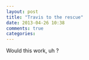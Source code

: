 ```yaml
---
layout: post
title: "Travis to the rescue"
date: 2013-04-26 10:38
comments: true
categories:
---
```


Would this work, uh ?